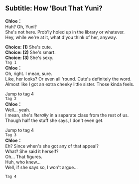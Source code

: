 # 

  
## Subtitle: How 'Bout That Yuni?
  
**Chloe：**  
Huh? Oh, Yuni?  
She's not here. Prob'ly holed up in the library or whatever.  
Hey, while we're at it, what d'you think of her, anyway.  
  
**Choice: (1)**  She's cute.  
**Choice: (2)**  She's smart.  
**Choice: (3)**  She's sexy.  
`Tag 1`  
**Chloe：**  
Oh, right. I mean, sure.  
Like, her looks? Or even all 'round. Cute's definitely the word.  
Almost like I got an extra cheeky little sister. Those kinda feels.  
  
Jump to tag 4  
`Tag 2`  
**Chloe：**  
Well... yeah.  
I mean, she's *literally* in a separate class from the rest of us.  
Though half the stuff she says, I don't even get.  
  
Jump to tag 4  
`Tag 3`  
**Chloe：**  
Eh? Since when's she got any of that appeal?  
What? She said it herself?  
 Oh... That figures.  
Huh, who knew...  
 Well, if she says so, I won't argue...  
  
`Tag 4`  
